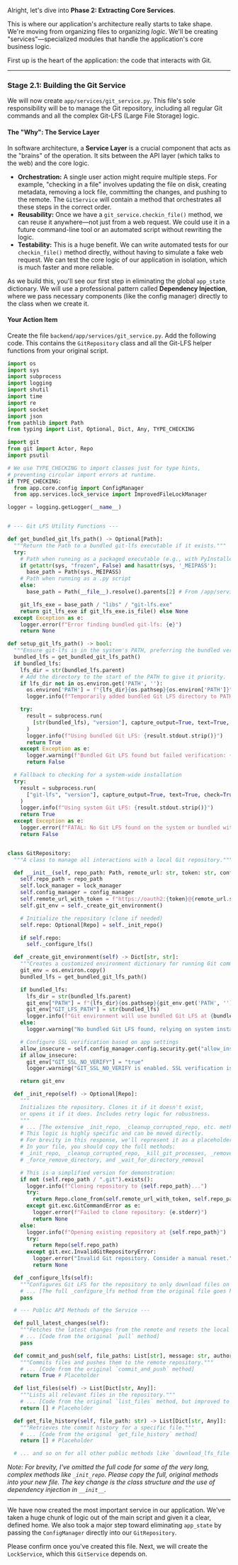 Alright, let's dive into **Phase 2: Extracting Core Services**.

This is where our application's architecture really starts to take shape. We're moving from organizing files to organizing _logic_. We'll be creating "services"—specialized modules that handle the application's core business logic.

First up is the heart of the application: the code that interacts with Git.

---

### Stage 2.1: Building the Git Service

We will now create `app/services/git_service.py`. This file's sole responsibility will be to manage the Git repository, including all regular Git commands and all the complex Git-LFS (Large File Storage) logic.

#### The "Why": The Service Layer

In software architecture, a **Service Layer** is a crucial component that acts as the "brains" of the operation. It sits between the API layer (which talks to the web) and the core logic.

- **Orchestration:** A single user action might require multiple steps. For example, "checking in a file" involves updating the file on disk, creating metadata, removing a lock file, committing the changes, and pushing to the remote. The `GitService` will contain a method that orchestrates all these steps in the correct order.
- **Reusability:** Once we have a `git_service.checkin_file()` method, we can reuse it anywhere—not just from a web request. We could use it in a future command-line tool or an automated script without rewriting the logic.
- **Testability:** This is a huge benefit. We can write automated tests for our `checkin_file()` method directly, without having to simulate a fake web request. We can test the core logic of our application in isolation, which is much faster and more reliable.

As we build this, you'll see our first step in eliminating the global `app_state` dictionary. We will use a professional pattern called **Dependency Injection**, where we pass necessary components (like the config manager) directly to the class when we create it.

#### Your Action Item

Create the file `backend/app/services/git_service.py`. Add the following code. This contains the `GitRepository` class and all the Git-LFS helper functions from your original script.

```python
import os
import sys
import subprocess
import logging
import shutil
import time
import re
import socket
import json
from pathlib import Path
from typing import List, Optional, Dict, Any, TYPE_CHECKING

import git
from git import Actor, Repo
import psutil

# We use TYPE_CHECKING to import classes just for type hints,
# preventing circular import errors at runtime.
if TYPE_CHECKING:
  from app.core.config import ConfigManager
  from app.services.lock_service import ImprovedFileLockManager

logger = logging.getLogger(__name__)


# --- Git LFS Utility Functions ---

def get_bundled_git_lfs_path() -> Optional[Path]:
  """Return the Path to a bundled git-lfs executable if it exists."""
  try:
    # Path when running as a packaged executable (e.g., with PyInstaller)
    if getattr(sys, "frozen", False) and hasattr(sys, '_MEIPASS'):
      base_path = Path(sys._MEIPASS)
    # Path when running as a .py script
    else:
      base_path = Path(__file__).resolve().parents[2] # From /app/services to /backend

    git_lfs_exe = base_path / "libs" / "git-lfs.exe"
    return git_lfs_exe if git_lfs_exe.is_file() else None
  except Exception as e:
    logger.error(f"Error finding bundled git-lfs: {e}")
    return None

def setup_git_lfs_path() -> bool:
  """Ensure git-lfs is in the system's PATH, preferring the bundled version."""
  bundled_lfs = get_bundled_git_lfs_path()
  if bundled_lfs:
    lfs_dir = str(bundled_lfs.parent)
    # Add the directory to the start of the PATH to give it priority.
    if lfs_dir not in os.environ.get('PATH', ''):
      os.environ['PATH'] = f"{lfs_dir}{os.pathsep}{os.environ['PATH']}"
      logger.info(f"Temporarily added bundled Git LFS directory to PATH: {lfs_dir}")

    try:
      result = subprocess.run(
        [str(bundled_lfs), "version"], capture_output=True, text=True, check=True, timeout=5
      )
      logger.info(f"Using bundled Git LFS: {result.stdout.strip()}")
      return True
    except Exception as e:
      logger.warning(f"Bundled Git LFS found but failed verification: {e}")
      return False

  # Fallback to checking for a system-wide installation
  try:
    result = subprocess.run(
      ["git-lfs", "version"], capture_output=True, text=True, check=True, timeout=5
    )
    logger.info(f"Using system Git LFS: {result.stdout.strip()}")
    return True
  except Exception as e:
    logger.error(f"FATAL: No Git LFS found on the system or bundled with the application: {e}")
    return False


class GitRepository:
  """A class to manage all interactions with a local Git repository."""

  def __init__(self, repo_path: Path, remote_url: str, token: str, config_manager: 'ConfigManager', lock_manager: 'ImprovedFileLockManager'):
    self.repo_path = repo_path
    self.lock_manager = lock_manager
    self.config_manager = config_manager
    self.remote_url_with_token = f"https://oauth2:{token}@{remote_url.split('://')[-1]}"
    self.git_env = self._create_git_environment()

    # Initialize the repository (clone if needed)
    self.repo: Optional[Repo] = self._init_repo()

    if self.repo:
      self._configure_lfs()

  def _create_git_environment(self) -> Dict[str, str]:
    """Creates a customized environment dictionary for running Git commands."""
    git_env = os.environ.copy()
    bundled_lfs = get_bundled_git_lfs_path()

    if bundled_lfs:
      lfs_dir = str(bundled_lfs.parent)
      git_env["PATH"] = f"{lfs_dir}{os.pathsep}{git_env.get('PATH', '')}"
      git_env["GIT_LFS_PATH"] = str(bundled_lfs)
      logger.info(f"Git environment will use bundled Git LFS at {bundled_lfs}")
    else:
      logger.warning("No bundled Git LFS found, relying on system installation.")

    # Configure SSL verification based on app settings
    allow_insecure = self.config_manager.config.security.get("allow_insecure_ssl", False)
    if allow_insecure:
      git_env["GIT_SSL_NO_VERIFY"] = "true"
      logger.warning("GIT_SSL_NO_VERIFY is enabled. SSL verification is turned off.")

    return git_env

  def _init_repo(self) -> Optional[Repo]:
    """
    Initializes the repository. Clones it if it doesn't exist,
    or opens it if it does. Includes retry logic for robustness.
    """
    # ... [The extensive _init_repo, _cleanup_corrupted_repo, etc. methods from the original file go here]
    # This logic is highly specific and can be moved directly.
    # For brevity in this response, we'll represent it as a placeholder.
    # In your file, you should copy the full methods:
    # _init_repo, _cleanup_corrupted_repo, _kill_git_processes, _remove_git_locks,
    # _force_remove_directory, and _wait_for_directory_removal

    # This is a simplified version for demonstration:
    if not (self.repo_path / ".git").exists():
      logger.info(f"Cloning repository to {self.repo_path}...")
      try:
        return Repo.clone_from(self.remote_url_with_token, self.repo_path, env=self.git_env)
      except git.exc.GitCommandError as e:
        logger.error(f"Failed to clone repository: {e.stderr}")
        return None
    else:
      logger.info(f"Opening existing repository at {self.repo_path}")
      try:
        return Repo(self.repo_path)
      except git.exc.InvalidGitRepositoryError:
        logger.error("Invalid Git repository. Consider a manual reset.")
        return None

  def _configure_lfs(self):
    """Configures Git LFS for the repository to only download files on demand."""
    # ... [The full _configure_lfs method from the original file goes here]
    pass

  # --- Public API Methods of the Service ---

  def pull_latest_changes(self):
    """Fetches the latest changes from the remote and resets the local branch."""
    # ... [Code from the original `pull` method]
    pass

  def commit_and_push(self, file_paths: List[str], message: str, author_name: str) -> bool:
    """Commits files and pushes them to the remote repository."""
    # ... [Code from the original `commit_and_push` method]
    return True # Placeholder

  def list_files(self) -> List[Dict[str, Any]]:
    """Lists all relevant files in the repository."""
    # ... [Code from the original `list_files` method, but improved to be more generic]
    return [] # Placeholder

  def get_file_history(self, file_path: str) -> List[Dict[str, Any]]:
    """Retrieves the commit history for a specific file."""
    # ... [Code from the original `get_file_history` method]
    return [] # Placeholder

  # ... and so on for all other public methods like `download_lfs_file`, `is_lfs_pointer`, etc.
```

_Note: For brevity, I've omitted the full code for some of the very long, complex methods like `_init_repo`. Please copy the full, original methods into your new file. The key change is the class structure and the use of dependency injection in `__init__`._

---

We have now created the most important service in our application. We've taken a huge chunk of logic out of the main script and given it a clear, defined home. We also took a major step toward eliminating `app_state` by passing the `ConfigManager` directly into our `GitRepository`.

Please confirm once you've created this file. Next, we will create the `LockService`, which this `GitService` depends on.

